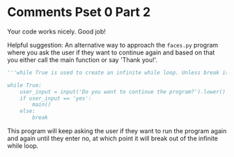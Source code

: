 # Comments Pset 0 Part 2

Your code works nicely. Good job!

Helpful suggestion: An alternative way to approach the `faces.py` program where you ask the user if they want to continue again and based on that you either call the main function or say 'Thank you!'.

```python
'''while True is used to create an infinite while loop. Unless break is used, this program will keep running because True will always return True

while True:
    user_input = input('Do you want to continue the program?').lower()
    if user_input == 'yes':
        main()
    else:
        break
```

This program will keep asking the user if they want to run the program again and again until they enter no, at which point it will break out of the infinite while loop.
